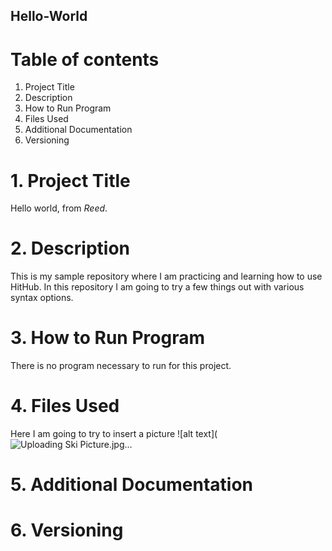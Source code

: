 ## Hello-World
# Table of contents
1. Project Title 
2. Description 
3. How to Run Program 
4. Files Used 
5. Additional Documentation 
6. Versioning 


# 1. Project Title
Hello world, from *Reed*.

# 2. Description
This is my sample repository where I am practicing and learning how to use HitHub. In this repository I am going to try a few things out with various syntax options.

# 3. How to Run Program
There is no program necessary to run for this project.

# 4. Files Used
Here I am going to try to insert a picture
![alt text](![Uploading Ski Picture.jpg…]()

# 5. Additional Documentation

# 6. Versioning

